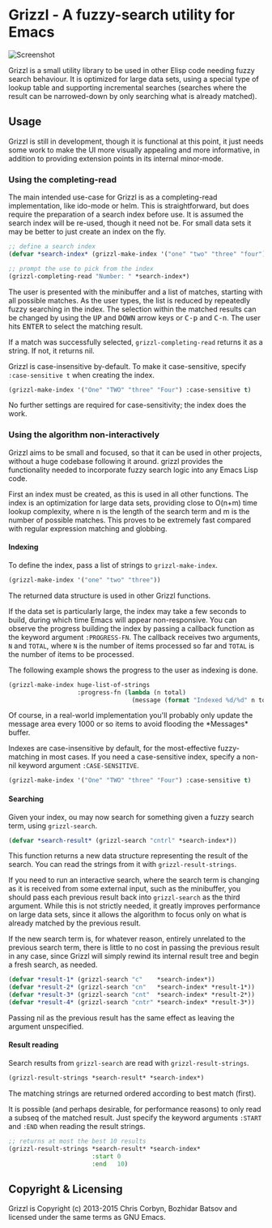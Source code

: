 # Grizzl - A fuzzy-search utility for Emacs

![Screenshot](http://i.imgur.com/n3EweV3.png)

Grizzl is a small utility library to be used in other Elisp code needing
fuzzy search behaviour. It is optimized for large data sets, using a
special type of lookup table and supporting incremental searches (searches
where the result can be narrowed-down by only searching what is already
matched).

## Usage

Grizzl is still in development, though it is functional at this point, it
just needs some work to make the UI more visually appealing and more
informative, in addition to providing extension points in its internal
minor-mode.

### Using the completing-read

The main intended use-case for Grizzl is as a completing-read
implementation, like ido-mode or helm. This is straightforward, but does
require the preparation of a search index before use. It is assumed the
search index will be re-used, though it need not be. For small data sets
it may be better to just create an index on the fly.

```el
;; define a search index
(defvar *search-index* (grizzl-make-index '("one" "two" "three" "four")))

;; prompt the use to pick from the index
(grizzl-completing-read "Number: " *search-index*)
```

The user is presented with the minibuffer and a list of matches,
starting with all possible matches. As the user types, the list is
reduced by repeatedly fuzzy searching in the index. The selection
within the matched results can be changed by using the <kbd>UP</kbd>
and <kbd>DOWN</kbd> arrow keys or <kbd>C-p</kbd> and
<kbd>C-n</kbd>. The user hits <kbd>ENTER</kbd> to select the matching
result.

If a match was successfully selected, `grizzl-completing-read` returns it
as a string. If not, it returns nil.

Grizzl is case-insensitive by-default. To make it case-sensitive, specify
`:case-sensitive t` when creating the index.

```el
(grizzl-make-index '("One" "TWO" "three" "Four") :case-sensitive t)
```

No further settings are required for case-sensitivity; the index does the
work.

### Using the algorithm non-interactively

Grizzl aims to be small and focused, so that it can be used in other
projects, without a huge codebase following it around. grizzl
provides the functionality needed to incorporate fuzzy search logic into
any Emacs Lisp code.

First an index must be created, as this is used in all other functions. The
index is an optimization for large data sets, providing close to O(n+m) time
lookup complexity, where n is the length of the search term and m is the
number of possible matches. This proves to be extremely fast compared with
regular expression matching and globbing.

#### Indexing

To define the index, pass a list of strings to `grizzl-make-index`.

```el
(grizzl-make-index '("one" "two" "three"))
```

The returned data structure is used in other Grizzl functions.

If the data set is particularly large, the index may take a few seconds to
build, during which time Emacs will appear non-responsive. You can observe
the progress building the index by passing a callback function as the
keyword argument `:PROGRESS-FN`. The callback receives two arguments,
`N` and `TOTAL`, where `N` is the number of items processed so far and
`TOTAL` is the number of items to be processed.

The following example shows the progress to the user as indexing is done.

```el
(grizzl-make-index huge-list-of-strings
                   :progress-fn (lambda (n total)
                                  (message (format "Indexed %d/%d" n total))))
```

Of course, in a real-world implementation you'll probably only update the
message area every 1000 or so items to avoid flooding the \*Messages\*
buffer.

Indexes are case-insensitive by default, for the most-effective fuzzy-matching
in most cases. If you need a case-sensitive index, specify a non-nil keyword
argument `:CASE-SENSITIVE`.

```el
(grizzl-make-index '("One" "TWO" "three" "Four") :case-sensitive t)
```

#### Searching

Given your index, ou may now search for something given a fuzzy search term,
using `grizzl-search`.

```el
(defvar *search-result* (grizzl-search "cntrl" *search-index*))
```

This function returns a new data structure representing the result of the
search. You can read the strings from it with `grizzl-result-strings`.

If you need to run an interactive search, where the search term is changing
as it is received from some external input, such as the minibuffer, you
should pass each previous result back into `grizzl-search` as the third
argument. While this is not strictly needed, it greatly improves performance
on large data sets, since it allows the algorithm to focus only on what is
already matched by the previous result.

If the new search term is, for whatever reason, entirely unrelated to the
previous search term, there is little to no cost in passing the previous
result in any case, since Grizzl will simply rewind its internal result tree
and begin a fresh search, as needed.

```el
(defvar *result-1* (grizzl-search "c"    *search-index*))
(defvar *result-2* (grizzl-search "cn"   *search-index* *result-1*))
(defvar *result-3* (grizzl-search "cnt"  *search-index* *result-2*))
(defvar *result-4* (grizzl-search "cntr" *search-index* *result-3*))
```

Passing nil as the previous result has the same effect as leaving the
argument unspecified.

#### Result reading

Search results from `grizzl-search` are read with `grizzl-result-strings`.

```el
(grizzl-result-strings *search-result* *search-index*)
```

The matching strings are returned ordered according to best match (first).

It is possible (and perhaps desirable, for performance reasons) to only
read a subseq of the matched result. Just specify the keyword arguments
`:START` and `:END` when reading the result strings.

```el
;; returns at most the best 10 results
(grizzl-result-strings *search-result* *search-index*
                       :start 0
                       :end   10)
```

## Copyright & Licensing

Grizzl is Copyright (c) 2013-2015 Chris Corbyn, Bozhidar Batsov and licensed under the same terms as
GNU Emacs.
